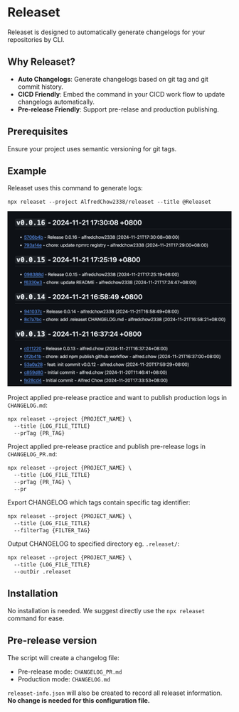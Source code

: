 # Releaset

Releaset is designed to automatically generate changelogs for your repositories by CLI.

## Why Releaset?

- <b>Auto Changelogs</b>: Generate changelogs based on git tag and git commit history.
- <b>CICD Friendly</b>: Embed the command in your CICD work flow to update changelogs automatically.
- <b>Pre-release Friendly</b>: Support pre-relase and production publishing.

## Prerequisites

Ensure your project uses semantic versioning for git tags.

## Example

Releaset uses this command to generate logs:
```
npx releaset --project AlfredChow2338/releaset --title @Releaset
```

![releaset example](https://github.com/AlfredChow2338/releaset/blob/main/assets/example.png?raw=true)

Project applied pre-release practice and want to publish production logs in `CHANGELOG.md`:
```
npx releaset --project {PROJECT_NAME} \
  --title {LOG_FILE_TITLE}
  --prTag {PR_TAG}
```

Project applied pre-release practice and publish pre-release logs in `CHANGELOG_PR.md`:
```
npx releaset --project {PROJECT_NAME} \
  --title {LOG_FILE_TITLE}
  --prTag {PR_TAG} \
  --pr
```

Export CHANGELOG which tags contain specific tag identifier:
```
npx releaset --project {PROJECT_NAME} \
  --title {LOG_FILE_TITLE}
  --filterTag {FILTER_TAG}
```

Output CHANGELOG to specified directory eg. `.releaset/`:
```
npx releaset --project {PROJECT_NAME} \
  --title {LOG_FILE_TITLE}
  --outDir .releaset
```

## Installation

No installation is needed. We suggest directly use the `npx releaset` command for ease. 

## Pre-release version

The script will create a changelog file:

- Pre-release mode: `CHANGELOG_PR.md`
- Production mode: `CHANGELOG.md`

`releaset-info.json` will also be created to record all releaset information. <b>No change is needed for this configuration file.</b>